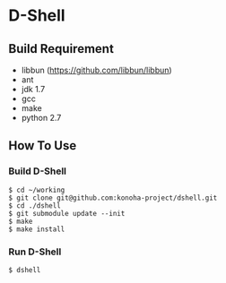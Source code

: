 D-Shell
======

## Build Requirement

* libbun (https://github.com/libbun/libbun)
* ant
* jdk 1.7
* gcc
* make
* python 2.7

## How To Use

### Build D-Shell
    $ cd ~/working
    $ git clone git@github.com:konoha-project/dshell.git
    $ cd ./dshell
    $ git submodule update --init
    $ make
    $ make install

### Run D-Shell

    $ dshell
